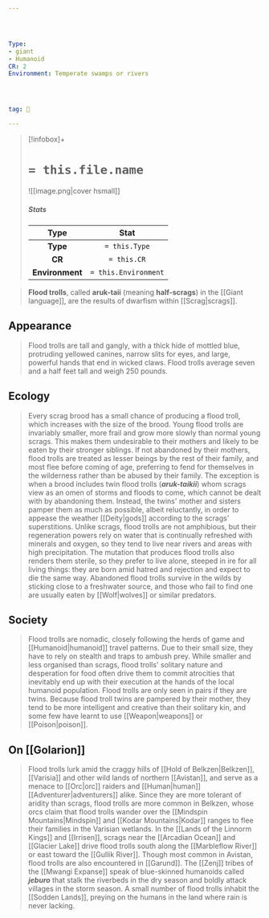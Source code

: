 ```yaml
---




Type:
- giant
- Humanoid
CR: 2
Environment: Temperate swamps or rivers




tag: 👹

---
```


> [!infobox]+
> #  `= this.file.name`
> ![[image.png|cover hsmall]]
> ##### Stats
> Type | Stat |
> :---:|:---:|
> **Type** | `= this.Type` |
> **CR** | `= this.CR` |
> **Environment** | `= this.Environment` |



> **Flood trolls**, called **aruk-taii** (meaning **half-scrags**) in the [[Giant language]], are the results of dwarfism within [[Scrag|scrags]].



## Appearance

> Flood trolls are tall and gangly, with a thick hide of mottled blue, protruding yellowed canines, narrow slits for eyes, and large, powerful hands that end in wicked claws. Flood trolls average seven and a half feet tall and weigh 250 pounds.


## Ecology

> Every scrag brood has a small chance of producing a flood troll, which increases with the size of the brood. Young flood trolls are invariably smaller, more frail and grow more slowly than normal young scrags. This makes them undesirable to their mothers and likely to be eaten by their stronger siblings. If not abandoned by their mothers, flood trolls are treated as lesser beings by the rest of their family, and most flee before coming of age, preferring to fend for themselves in the wilderness rather than be abused by their family. The exception is when a brood includes twin flood trolls (***aruk-taikii***) whom scrags view as an omen of storms and floods to come, which cannot be dealt with by abandoning them. Instead, the twins' mother and sisters pamper them as much as possible, albeit reluctantly, in order to appease the weather [[Deity|gods]] according to the scrags' superstitions.
> Unlike scrags, flood trolls are not amphibious, but their regeneration powers rely on water that is continually refreshed with minerals and oxygen, so they tend to live near rivers and areas with high precipitation. The mutation that produces flood trolls also renders them sterile, so they prefer to live alone, steeped in ire for all living things: they are born amid hatred and rejection and expect to die the same way.
> Abandoned flood trolls survive in the wilds by sticking close to a freshwater source, and those who fail to find one are usually eaten by [[Wolf|wolves]] or similar predators.


## Society

> Flood trolls are nomadic, closely following the herds of game and [[Humanoid|humanoid]] travel patterns. Due to their small size, they have to rely on stealth and traps to ambush prey. While smaller and less organised than scrags, flood trolls' solitary nature and desperation for food often drive them to commit atrocities that inevitably end up with their execution at the hands of the local humanoid population.
> Flood trolls are only seen in pairs if they are twins. Because flood troll twins are pampered by their mother, they tend to be more intelligent and creative than their solitary kin, and some few have learnt to use [[Weapon|weapons]] or [[Poison|poison]].


## On [[Golarion]]

> Flood trolls lurk amid the craggy hills of [[Hold of Belkzen|Belkzen]], [[Varisia]] and other wild lands of northern [[Avistan]], and serve as a menace to [[Orc|orc]] raiders and [[Human|human]] [[Adventurer|adventurers]] alike. Since they are more tolerant of aridity than scrags, flood trolls are more common in Belkzen, whose orcs claim that flood trolls wander over the [[Mindspin Mountains|Mindspin]] and [[Kodar Mountains|Kodar]] ranges to flee their families in the Varisian wetlands. In the [[Lands of the Linnorm Kings]] and [[Irrisen]], scrags near the [[Arcadian Ocean]] and [[Glacier Lake]] drive flood trolls south along the [[Marbleflow River]] or east toward the [[Gullik River]].
> Though most common in Avistan, flood trolls are also encountered in [[Garund]]. The [[Zenj]] tribes of the [[Mwangi Expanse]] speak of blue-skinned humanoids called ***jeburo*** that stalk the riverbeds in the dry season and boldly attack villages in the storm season. A small number of flood trolls inhabit the [[Sodden Lands]], preying on the humans in the land where rain is never lacking.








